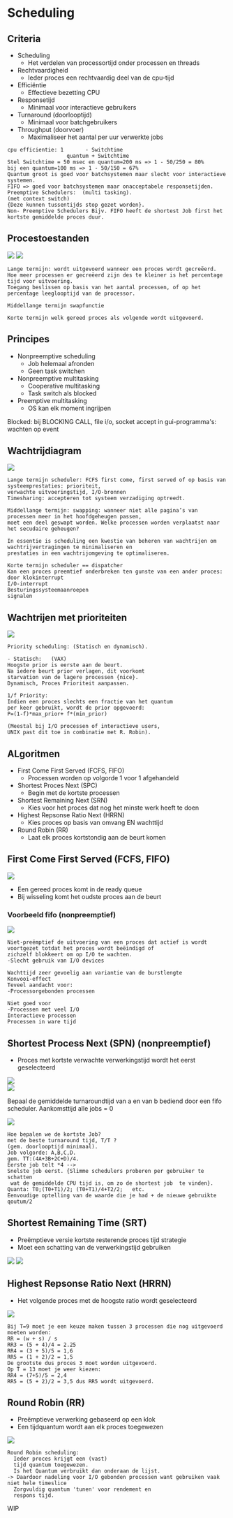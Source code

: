 # Scheduling

## Criteria
- Scheduling
  - Het verdelen van processortijd onder processen en threads
- Rechtvaardigheid
  - Ieder proces een rechtvaardig deel van de cpu-tijd
- Efficiëntie
  - Effectieve bezetting CPU
- Responsetijd
  - Minimaal voor interactieve gebruikers
- Turnaround (doorlooptijd)
  - Minimaal voor batchgebruikers
- Throughput (doorvoer)
  - Maximaliseer het aantal per uur verwerkte jobs
  
```
cpu efficientie: 1       - Switchtime     
	               quantum + Switchtime
Stel Switchtime = 50 msec en quantum=200 ms => 1 - 50/250 = 80%
bij een quantum=100 ms => 1 - 50/150 = 67%
Quantum groot is goed voor batchsystemen maar slecht voor interactieve systemen.
FIFO => goed voor batchsystemen maar onacceptabele responsetijden. 
Preemptive Schedulers:  (multi tasking).
(met context switch)
{Deze kunnen tussentijds stop gezet worden}.
Non- Preemptive Schedulers Bijv. FIFO heeft de shortest Job first het kortste gemiddelde proces duur.
```

## Procestoestanden
![](https://i.imgur.com/3wFX1ez.png)
![](https://i.imgur.com/qJD97N8.png)
```
Lange termijn: wordt uitgevoerd wanneer een proces wordt gecreëerd.
Hoe meer processen er gecreëerd zijn des te kleiner is het percentage tijd voor uitvoering.
Toegang beslissen op basis van het aantal processen, of op het percentage leeglooptijd van de processor.

Middellange termijn swapfunctie

Korte termijn welk gereed proces als volgende wordt uitgevoerd.
```
## Principes
- Nonpreemptive scheduling
  - Job helemaal afronden
  - Geen task switchen
- Nonpreemptive multitasking
  - Cooperative multitasking
  - Task switch als blocked
- Preemptive multitasking
  - OS kan elk moment ingrijpen
 
Blocked: bij BLOCKING CALL, file i/o, socket accept in gui-programma's: wachten op event

## Wachtrijdiagram
![](https://i.imgur.com/FJDAsYa.png)  
```
Lange termijn scheduler: FCFS first come, first served of op basis van systeemprestaties: prioriteit, 
verwachte uitvoeringstijd, I/O-bronnen
Timesharing: accepteren tot systeem verzadiging optreedt.

Middellange termijn: swapping: wanneer niet alle pagina’s van processen meer in het hoofdgeheugen passen, 
moet een deel geswapt worden. Welke processen worden verplaatst naar het secudaire geheugen?

In essentie is scheduling een kwestie van beheren van wachtrijen om wachtrijvertragingen te minimaliseren en 
prestaties in een wachtrijomgeving te optimaliseren.

Korte termijn scheduler == dispatcher
Kan een proces preemtief onderbreken ten gunste van een ander proces: 
door klokinterrupt
I/O-interrupt
Besturingssysteemaanroepen
signalen
```

## Wachtrijen met prioriteiten
![](https://i.imgur.com/nARV3Xy.png)  

```
Priority scheduling: (Statisch en dynamisch).

- Statisch:   (VAX)
Hoogste prior is eerste aan de beurt. 
Na iedere beurt prior verlagen, dit voorkomt 
starvation van de lagere processen {nice}.
Dynamisch, Proces Prioriteit aanpassen. 

1/f Priority: 
Indien een proces slechts een fractie van het quantum 
per keer gebruikt, wordt de prior opgevoerd: 
P=(1-f)*max_prior+ f*(min_prior)

(Meestal bij I/O processen of interactieve users,
UNIX past dit toe in combinatie met R. Robin).
```

## ALgoritmen
- First Come First Served (FCFS, FIFO)
  - Processen worden op volgorde 1 voor 1 afgehandeld
- Shortest Proces Next (SPC)
  - Begin met de kortste processen
- Shortest Remaining Next (SRN)
  - Kies voor het proces dat nog het minste werk heeft te doen
- Highest Repsonse Ratio Next (HRRN)
  - Kies proces op basis van omvang EN wachttijd
- Round Robin (RR)
  - Laat elk proces kortstondig aan de beurt komen

## First Come First Served (FCFS, FIFO)
![](https://i.imgur.com/kqDBQMz.png)  

- Een gereed proces komt in de ready queue
- Bij wisseling komt het oudste proces aan de beurt

### Voorbeeld fifo (nonpreemptief)
![](https://i.imgur.com/XzTN5Z6.png)  

``` 
Niet-preëmptief de uitvoering van een proces dat actief is wordt voortgezet totdat het proces wordt beëindigd of 
zichzelf blokkeert om op I/O te wachten.
-Slecht gebruik van I/O devices

Wachttijd zeer gevoelig aan variantie van de burstlengte
Konvooi-effect
Teveel aandacht voor:
-Processorgebonden processen

Niet goed voor 
-Processen met veel I/O
Interactieve processen
Processen in ware tijd
```

## Shortest Process Next (SPN) (nonpreemptief)
- Proces met kortste verwachte verwerkingstijd wordt het eerst geselecteerd

![](https://i.imgur.com/dYVd7u4.png)  
![](https://i.imgur.com/Eo1dosz.png)  

Bepaal de gemiddelde turnaroundtijd van a en van b bediend door een fifo scheduler. Aankomsttijd alle jobs = 0

![](https://i.imgur.com/fX93knb.png)  

```
Hoe bepalen we de kortste Job?
met de beste turnaround tijd, T/T ?
(gem. doorlooptijd minimaal).
Job volgorde: A,B,C,D.
gem. TT:(4A+3B+2C+D)/4.
Eerste job telt *4 --> 
Snelste job eerst. {Slimme schedulers proberen per gebruiker te schatten 
 wat de gemiddelde CPU tijd is, om zo de shortest job  te vinden}.
Quanta: T0;(T0+T1)/2; (T0+T1)/4+T2/2;   etc.
Eenvoudige optelling van de waarde die je had + de nieuwe gebruikte qoutum/2
```

## Shortest Remaining Time (SRT)
- Preëmptieve versie kortste resterende proces tijd strategie
- Moet een schatting van de verwerkingstijd gebruiken

![](https://i.imgur.com/yDkUFIB.png)
![](https://i.imgur.com/mHX1Shj.png)

## Highest Repsonse Ratio Next (HRRN)
- Het volgende proces met de hoogste ratio wordt geselecteerd

![](https://i.imgur.com/OlOthzL.png)


```
Bij T=9 moet je een keuze maken tussen 3 processen die nog uitgevoerd moeten worden:
RR = (w + s) / s  
RR3 = (5 + 4)/4 = 2.25 
RR4 = (3 + 5)/5 = 1,6
RR5 = (1 + 2)/2 = 1,5
De grootste dus proces 3 moet worden uitgevoerd.
Op T = 13 moet je weer kiezen:
RR4 = (7+5)/5 = 2,4
RR5 = (5 + 2)/2 = 3,5 dus RR5 wordt uitgevoerd.
```

## Round Robin (RR)
- Preëmptieve verwerking gebaseerd op een klok
- Een tijdquantum wordt aan elk proces toegewezen

![](https://i.imgur.com/C9vnNZR.png)

```
Round Robin scheduling:
  Ieder proces krijgt een (vast)
  tijd quantum toegewezen. 
  Is het Quantum verbruikt dan onderaan de lijst.
-> Daardoor nadeling voor I/O gebonden processen want gebruiken vaak niet hele timeslice
  Zorgvuldig quantum 'tunen' voor rendement en 
  respons tijd.
```


WIP


